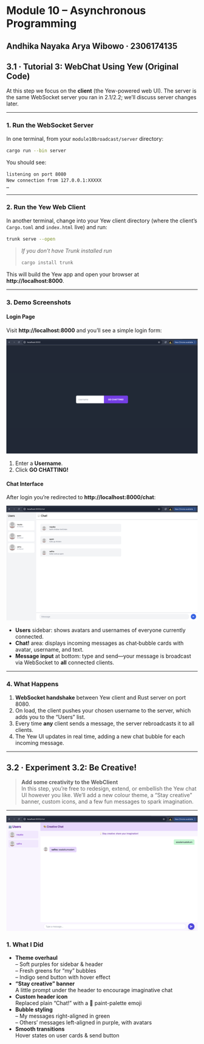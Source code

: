 # Module 10 – Asynchronous Programming
**Andhika Nayaka Arya Wibowo · 2306174135**
---
## 3.1 · Tutorial 3: WebChat Using Yew (Original Code)

At this step we focus on the **client** (the Yew-powered web UI). The server is the same WebSocket server you ran in 2.1/2.2; we’ll discuss server changes later.

---

### 1. Run the WebSocket Server

In one terminal, from your `module10broadcast/server` directory:

```bash
cargo run --bin server
```

You should see:

```
listening on port 8080
New connection from 127.0.0.1:XXXXX
…
```

---

### 2. Run the Yew Web Client

In another terminal, change into your Yew client directory (where the client’s `Cargo.toml` and `index.html` live) and run:

```bash
trunk serve --open
```

> _If you don’t have Trunk installed run_
> ```bash
> cargo install trunk
> ```

This will build the Yew app and open your browser at **http://localhost:8000**.

---

### 3. Demo Screenshots

#### Login Page
Visit **http://localhost:8000** and you’ll see a simple login form:

![Login screen](static/login.png)

1. Enter a **Username**.
2. Click **GO CHATTING!**

#### Chat Interface
After login you’re redirected to **http://localhost:8000/chat**:

![Chat interface](static/chat.png)

- **Users** sidebar: shows avatars and usernames of everyone currently connected.
- **Chat!** area: displays incoming messages as chat‐bubble cards with avatar, username, and text.
- **Message input** at bottom: type and send—your message is broadcast via WebSocket to **all** connected clients.

---

### 4. What Happens

1. **WebSocket handshake** between Yew client and Rust server on port 8080.
2. On load, the client pushes your chosen username to the server, which adds you to the “Users” list.
3. Every time **any** client sends a message, the server rebroadcasts it to all clients.
4. The Yew UI updates in real time, adding a new chat bubble for each incoming message.

---
## 3.2 · Experiment 3.2: Be Creative!

> **Add some creativity to the WebClient**  
> In this step, you’re free to redesign, extend, or embellish the Yew chat UI however you like. We’ll add a new colour theme, a “Stay creative” banner, custom icons, and a few fun messages to spark imagination.

---
![Chat interface New Design](static/design.png)

### 1. What I Did

- **Theme overhaul**  
  – Soft purples for sidebar & header  
  – Fresh greens for “my” bubbles  
  – Indigo send button with hover effect
- **“Stay creative” banner**  
  A little prompt under the header to encourage imaginative chat
- **Custom header icon**  
  Replaced plain “Chat!” with a 🎨 paint-palette emoji
- **Bubble styling**  
  – My messages right-aligned in green  
  – Others’ messages left-aligned in purple, with avatars
- **Smooth transitions**  
  Hover states on user cards & send button